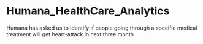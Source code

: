 # Humana_HealthCare_Analytics
Humana has asked us to identify if people going through a specific medical treatment will get heart-attack in next three month
